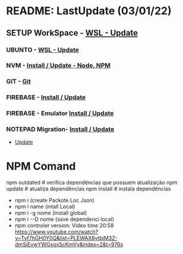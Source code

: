 # README: LastUpdate (03/01/22)

## SETUP WorkSpace - [WSL - Update](.readme/ubunto.md)

### UBUNTO  - [WSL - Update](.readme/ubunto.md)

### NVM - [Install / Update - Node, NPM](.readme/nvm.md)

### GIT - [Git](.readme/git.md)

### FIREBASE - [Install / Update](.readme/firebase.md)

### FIREBASE - Emulator [Install / Update](.readme/firebase-emulator.md)

### NOTEPAD Migration- [Install / Update](.readme/notepade-migration.md)

- [Update](#npm-comand)

# NPM Comand

npm outdated                     # verifica dependências que possuem atualização
npm update                       # atualiza dependências
npm install                      # instala dependências

- npm i (create Packote Loc Json)
- npm i name (intall Local)
- npm i -g nome (install global)
- npm i --D nome (save dependenci local)
- npm controler version: Video time 20:58
<https://www.youtube.com/watch?v=Tvf7hGH0Y0Q&list=PLEWAX8ytbjM3Z-dmSiEvwYWGsgxScKmVy&index=2&t=976s>
